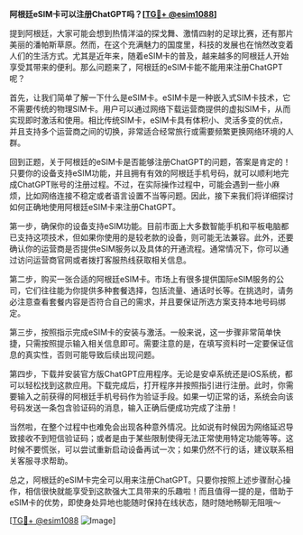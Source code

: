 **阿根廷eSIM卡可以注册ChatGPT吗？[[TG💪+ @esim1088](https://t.me/s/esim1088)]**

提到阿根廷，大家可能会想到热情洋溢的探戈舞、激情四射的足球比赛，还有那片美丽的潘帕斯草原。然而，在这个充满魅力的国度里，科技的发展也在悄然改变着人们的生活方式。尤其是近年来，随着eSIM卡的普及，越来越多的阿根廷人开始享受其带来的便利。那么问题来了，阿根廷的eSIM卡能不能用来注册ChatGPT呢？

首先，让我们简单了解一下什么是eSIM卡。eSIM卡是一种嵌入式SIM卡技术，它不需要传统的物理SIM卡。用户可以通过网络下载运营商提供的虚拟SIM卡，从而实现即时激活和使用。相比传统SIM卡，eSIM卡具有体积小、灵活多变的优点，并且支持多个运营商之间的切换，非常适合经常旅行或需要频繁更换网络环境的人群。

回到正题，关于阿根廷的eSIM卡是否能够注册ChatGPT的问题，答案是肯定的！只要你的设备支持eSIM功能，并且拥有有效的阿根廷手机号码，就可以顺利地完成ChatGPT账号的注册过程。不过，在实际操作过程中，可能会遇到一些小麻烦，比如网络连接不稳定或者语言设置不当等问题。因此，接下来我们将详细探讨如何正确地使用阿根廷eSIM卡来注册ChatGPT。

第一步，确保你的设备支持eSIM功能。目前市面上大多数智能手机和平板电脑都已支持这项技术，但如果你使用的是较老款的设备，则可能无法兼容。此外，还要确认你的运营商是否提供eSIM服务以及具体的开通流程。通常情况下，你可以通过访问运营商官网或者拨打客服热线获取相关信息。

第二步，购买一张合适的阿根廷eSIM卡。市场上有很多提供国际eSIM服务的公司，它们往往能为你提供多种套餐选择，包括流量、通话时长等。在挑选时，请务必注意查看套餐内容是否符合自己的需求，并且要保证所选方案支持本地号码绑定。

第三步，按照指示完成eSIM卡的安装与激活。一般来说，这一步骤非常简单快捷，只需按照提示输入相关信息即可。需要注意的是，在填写资料时一定要保证信息的真实性，否则可能导致后续出现问题。

第四步，下载并安装官方版ChatGPT应用程序。无论是安卓系统还是iOS系统，都可以轻松找到这款应用。下载完成后，打开程序并按照指引进行注册。此时，你需要输入之前获得的阿根廷手机号码作为验证手段。如果一切正常的话，系统会向该号码发送一条包含验证码的消息，输入正确后便成功完成了注册！

当然啦，在整个过程中也难免会出现各种意外情况。比如说有时候因为网络延迟导致接收不到短信验证码；或者是由于某些限制使得无法正常使用特定功能等等。这时候不要慌张，可以尝试重新启动设备再试一次；如果仍然不行的话，建议联系相关客服寻求帮助。

总之，阿根廷的eSIM卡完全可以用来注册ChatGPT。只要你按照上述步骤耐心操作，相信很快就能享受到这款强大工具带来的乐趣啦！而且值得一提的是，借助于eSIM卡的优势，即使身处异地也能随时保持在线状态，随时随地畅聊无阻哦～

[[TG💪+ @esim1088](https://t.me/s/esim1088) ![Image](https://i.postimg.cc/4NQfJmqS/Snipaste-2025-05-13-00-14-12.png)]